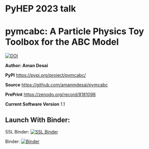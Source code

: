 # PyHEP 2023 talk  
# pymcabc: A Particle Physics Toy Toolbox for the ABC Model
[![DOI](https://zenodo.org/badge/DOI/10.5281/zenodo.8435818.svg)](https://doi.org/10.5281/zenodo.8435818)

**Author: Aman Desai**


**PyPI** https://pypi.org/project/pymcabc/

**Source** https://github.com/amanmdesai/pymcabc

**PrePrint** https://zenodo.org/record/8181098

**Current Software Version** 1.1


## Launch With Binder:

SSL Binder: [![SSL Binder](https://binderhub.ssl-hep.org/badge_logo.svg)](https://binderhub.ssl-hep.org/v2/gh/amanmdesai/pyhep2023_talk_pymcabc/HEAD)

Binder: [![Binder](https://mybinder.org/badge_logo.svg)](https://mybinder.org/v2/gh/amanmdesai/pyhep2023_talk_pymcabc/HEAD)
